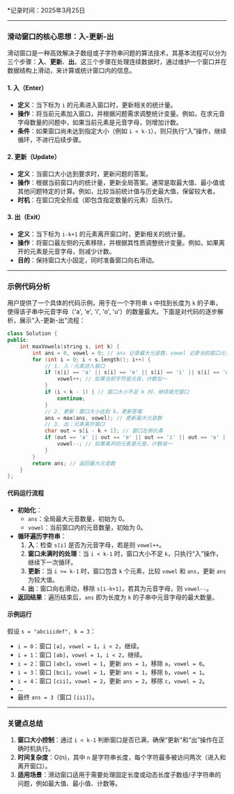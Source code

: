 *记录时间：2025年3月25日
 
---

### 滑动窗口的核心思想：入-更新-出

滑动窗口是一种高效解决子数组或子字符串问题的算法技术，其基本流程可以分为三个步骤：**入**、**更新**、**出**。这三个步骤在处理连续数据时，通过维护一个窗口并在数据结构上滑动，来计算或统计窗口内的信息。

#### 1. 入（Enter）
- **定义**：当下标为 `i` 的元素进入窗口时，更新相关的统计量。
- **操作**：将当前元素加入窗口，并根据问题需求调整统计变量。例如，在求元音字母数量的问题中，如果当前元素是元音字母，则增加计数。
- **条件**：如果窗口尚未达到指定大小（例如 `i < k-1`），则只执行“入”操作，继续循环，不进行后续步骤。

#### 2. 更新（Update）
- **定义**：当窗口大小达到要求时，更新问题的答案。
- **操作**：根据当前窗口内的统计量，更新全局答案。通常是取最大值、最小值或其他问题特定的计算。例如，比较当前统计值与历史最大值，保留较大者。
- **时机**：在窗口完全形成（即包含指定数量的元素）后执行。

#### 3. 出（Exit）
- **定义**：当下标为 `i-k+1` 的元素离开窗口时，更新相关的统计量。
- **操作**：将窗口最左侧的元素移除，并根据其性质调整统计变量。例如，如果离开的元素是元音字母，则减少计数。
- **目的**：保持窗口大小固定，同时准备窗口向右滑动。

---

### 示例代码分析

用户提供了一个具体的代码示例，用于在一个字符串 `s` 中找到长度为 `k` 的子串，使得该子串中元音字母（'a', 'e', 'i', 'o', 'u'）的数量最大。下面是对代码的逐步解析，展示“入-更新-出”流程：

```cpp
class Solution {
public:
    int maxVowels(string s, int k) {
        int ans = 0, vowel = 0; // ans 记录最大元音数，vowel 记录当前窗口元音数
        for (int i = 0; i < s.length(); i++) {
            // 1. 入：元素进入窗口
            if (s[i] == 'a' || s[i] == 'e' || s[i] == 'i' || s[i] == 'o' || s[i] == 'u') {
                vowel++; // 如果当前字符是元音，计数加一
            }
            if (i < k - 1) { // 窗口大小不足 k 时，继续填充窗口
                continue;
            }
            // 2. 更新：窗口大小达到 k，更新答案
            ans = max(ans, vowel); // 更新最大元音数
            // 3. 出：元素离开窗口
            char out = s[i - k + 1]; // 窗口左侧元素
            if (out == 'a' || out == 'e' || out == 'i' || out == 'o' || out == 'u') {
                vowel--; // 如果离开的元素是元音，计数减一
            }
        }
        return ans; // 返回最大元音数
    }
};
```

#### 代码运行流程
- **初始化**：
  - `ans`：全局最大元音数量，初始为 0。
  - `vowel`：当前窗口内的元音数量，初始为 0。
- **循环遍历字符串**：
  1. **入**：检查 `s[i]` 是否为元音字母，若是则 `vowel++`。
  2. **窗口未满时的处理**：当 `i < k-1` 时，窗口大小不足 `k`，只执行“入”操作，继续下一次循环。
  3. **更新**：当 `i >= k-1` 时，窗口包含 `k` 个元素，比较 `vowel` 和 `ans`，更新 `ans` 为较大值。
  4. **出**：窗口向右滑动，移除 `s[i-k+1]`，若其为元音字母，则 `vowel--`。
- **返回结果**：遍历结束后，`ans` 即为长度为 `k` 的子串中元音字母的最大数量。

#### 示例运行
假设 `s = "abciiidef", k = 3`：
- `i = 0`：窗口 `[a]`，`vowel = 1`，`i < 2`，继续。
- `i = 1`：窗口 `[ab]`，`vowel = 1`，`i < 2`，继续。
- `i = 2`：窗口 `[abc]`，`vowel = 1`，更新 `ans = 1`，移除 `a`，`vowel = 0`。
- `i = 3`：窗口 `[bci]`，`vowel = 1`，更新 `ans = 1`，移除 `b`，`vowel = 1`。
- `i = 4`：窗口 `[cii]`，`vowel = 2`，更新 `ans = 2`，移除 `c`，`vowel = 2`。
- ...
- 最终 `ans = 3`（窗口 `[iii]`）。

---

### 关键点总结
1. **窗口大小控制**：通过 `i < k-1` 判断窗口是否已满，确保“更新”和“出”操作在正确时机执行。
2. **时间复杂度**：O(n)，其中 `n` 是字符串长度，每个字符最多被访问两次（进入和离开窗口）。
3. **适用场景**：滑动窗口适用于需要处理固定长度或动态长度子数组/子字符串的问题，例如最大值、最小值、计数等。
